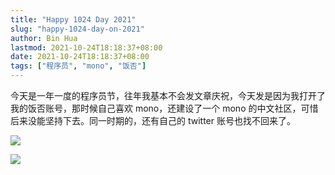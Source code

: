 ```yaml
---
title: "Happy 1024 Day 2021"
slug: "happy-1024-day-on-2021"
author: Bin Hua
lastmod: 2021-10-24T18:18:37+08:00
date: 2021-10-24T18:18:37+08:00
tags: ["程序员", "mono", "饭否"]
---
```


今天是一年一度的程序员节，往年我基本不会发文章庆祝，今天发是因为我打开了我的饭否账号，那时候自己喜欢 mono，还建设了一个 mono 的中文社区，可惜后来没能坚持下去。同一时期的，还有自己的 twitter 账号也找不回来了。

![](/imgs/happy-1024-day-on-2021-001.jpg)

![](/imgs/happy-1024-day-on-2021-001.jpg)
